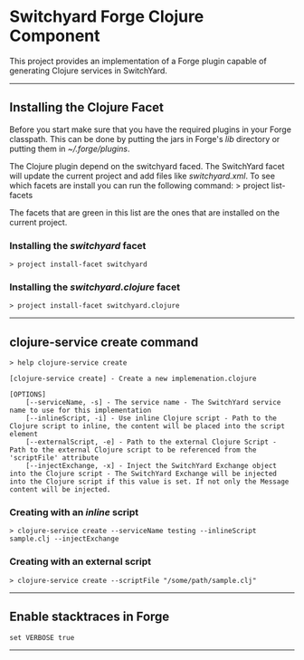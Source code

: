 # Switchyard Forge Clojure Component
This project provides an implementation of a Forge plugin capable of generating Clojure services in SwitchYard.
_ _ _

## Installing the Clojure Facet
Before you start make sure that you have the required plugins in your Forge classpath. This can be done by putting the jars in Forge's _lib_ directory or
putting them in _~/.forge/plugins_. 

The Clojure plugin depend on the switchyard faced. The SwitchYard facet will update the current project and add files like _switchyard.xml_.
To see which facets are install you can run the following command:
    > project list-facets
    
The facets that are green in this list are the ones that are installed on the current project.

### Installing the _switchyard_ facet
    > project install-facet switchyard

### Installing the _switchyard.clojure_ facet
    > project install-facet switchyard.clojure
    
_ _ _
## clojure-service create command
    > help clojure-service create

    [clojure-service create] - Create a new implemenation.clojure

    [OPTIONS]
        [--serviceName, -s] - The service name - The SwitchYard service name to use for this implementation
        [--inlineScript, -i] - Use inline Clojure script - Path to the Clojure script to inline, the content will be placed into the script element
        [--externalScript, -e] - Path to the external Clojure Script - Path to the external Clojure script to be referenced from the 'scriptFile' attribute
        [--injectExchange, -x] - Inject the SwitchYard Exchange object into the Clojure script - The SwitchYard Exchange will be injected into the Clojure script if this value is set. If not only the Message content will be injected. 
  

### Creating with an _inline_ script
    > clojure-service create --serviceName testing --inlineScript sample.clj --injectExchange 

### Creating with an external script
    > clojure-service create --scriptFile "/some/path/sample.clj"
_ _ _

## Enable stacktraces in Forge
	set VERBOSE true
_ _ _
